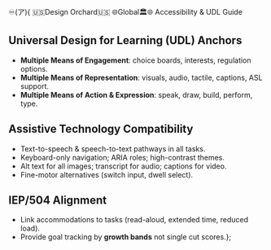 ♾️(ア){
🇺🇸Design Orchard🇺🇸
🌐Global🏛️🌐
 Accessibility & UDL Guide

## Universal Design for Learning (UDL) Anchors
- **Multiple Means of Engagement**: choice boards, interests, regulation options.
- **Multiple Means of Representation**: visuals, audio, tactile, captions, ASL support.
- **Multiple Means of Action & Expression**: speak, draw, build, perform, type.

## Assistive Technology Compatibility
- Text-to-speech & speech-to-text pathways in all tasks.
- Keyboard-only navigation; ARIA roles; high-contrast themes.
- Alt text for all images; transcript for audio; captions for video.
- Fine-motor alternatives (switch input, dwell select).

## IEP/504 Alignment
- Link accommodations to tasks (read-aloud, extended time, reduced load).
- Provide goal tracking by **growth bands** not single cut scores.};
